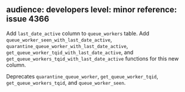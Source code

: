 audience: developers
level: minor
reference: issue 4366
---
Add `last_date_active` column to `queue_workers` table. Add `queue_worker_seen_with_last_date_active`, `quarantine_queue_worker_with_last_date_active`, `get_queue_worker_tqid_with_last_date_active`, and `get_queue_workers_tqid_with_last_date_active` functions for this new column.

Deprecates `quarantine_queue_worker`, `get_queue_worker_tqid`, `get_queue_workers_tqid`, and `queue_worker_seen`.
